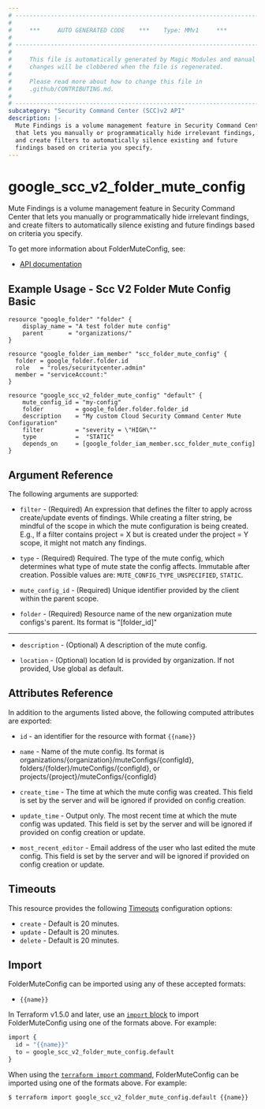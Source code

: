 ```yaml
---
# ----------------------------------------------------------------------------
#
#     ***     AUTO GENERATED CODE    ***    Type: MMv1     ***
#
# ----------------------------------------------------------------------------
#
#     This file is automatically generated by Magic Modules and manual
#     changes will be clobbered when the file is regenerated.
#
#     Please read more about how to change this file in
#     .github/CONTRIBUTING.md.
#
# ----------------------------------------------------------------------------
subcategory: "Security Command Center (SCC)v2 API"
description: |-
  Mute Findings is a volume management feature in Security Command Center
  that lets you manually or programmatically hide irrelevant findings,
  and create filters to automatically silence existing and future
  findings based on criteria you specify.
---
```


# google_scc_v2_folder_mute_config

Mute Findings is a volume management feature in Security Command Center
that lets you manually or programmatically hide irrelevant findings,
and create filters to automatically silence existing and future
findings based on criteria you specify.


To get more information about FolderMuteConfig, see:

* [API documentation](https://cloud.google.com/security-command-center/docs/reference/rest/v2/folders.locations.muteConfigs)

## Example Usage - Scc V2 Folder Mute Config Basic


```hcl
resource "google_folder" "folder" {
	display_name = "A test folder mute config"
	parent       = "organizations/"
}

resource "google_folder_iam_member" "scc_folder_mute_config" {
  folder = google_folder.folder.id
  role   = "roles/securitycenter.admin"
  member = "serviceAccount:"
}

resource "google_scc_v2_folder_mute_config" "default" {
	mute_config_id = "my-config"
	folder         = google_folder.folder.folder_id
	description    = "My custom Cloud Security Command Center Mute Configuration"
	filter         = "severity = \"HIGH\""
	type           =  "STATIC"
	depends_on     = [google_folder_iam_member.scc_folder_mute_config]
}
```

## Argument Reference

The following arguments are supported:


* `filter` -
  (Required)
  An expression that defines the filter to apply across create/update
  events of findings. While creating a filter string, be mindful of
  the scope in which the mute configuration is being created. E.g.,
  If a filter contains project = X but is created under the
  project = Y scope, it might not match any findings.

* `type` -
  (Required)
  Required. The type of the mute config,
  which determines what type of mute state the config affects. Immutable after creation.
  Possible values are: `MUTE_CONFIG_TYPE_UNSPECIFIED`, `STATIC`.

* `mute_config_id` -
  (Required)
  Unique identifier provided by the client within the parent scope.

* `folder` -
  (Required)
  Resource name of the new organization mute configs's parent. Its format is
  "[folder_id]"


- - -


* `description` -
  (Optional)
  A description of the mute config.

* `location` -
  (Optional)
  location Id is provided by organization. If not provided, Use global as default.


## Attributes Reference

In addition to the arguments listed above, the following computed attributes are exported:

* `id` - an identifier for the resource with format `{{name}}`

* `name` -
  Name of the mute config. Its format is
  organizations/{organization}/muteConfigs/{configId},
  folders/{folder}/muteConfigs/{configId},
  or projects/{project}/muteConfigs/{configId}

* `create_time` -
  The time at which the mute config was created. This field is set by
  the server and will be ignored if provided on config creation.

* `update_time` -
  Output only. The most recent time at which the mute config was
  updated. This field is set by the server and will be ignored if
  provided on config creation or update.

* `most_recent_editor` -
  Email address of the user who last edited the mute config. This
  field is set by the server and will be ignored if provided on
  config creation or update.


## Timeouts

This resource provides the following
[Timeouts](https://developer.hashicorp.com/terraform/plugin/sdkv2/resources/retries-and-customizable-timeouts) configuration options:

- `create` - Default is 20 minutes.
- `update` - Default is 20 minutes.
- `delete` - Default is 20 minutes.

## Import


FolderMuteConfig can be imported using any of these accepted formats:

* `{{name}}`


In Terraform v1.5.0 and later, use an [`import` block](https://developer.hashicorp.com/terraform/language/import) to import FolderMuteConfig using one of the formats above. For example:

```tf
import {
  id = "{{name}}"
  to = google_scc_v2_folder_mute_config.default
}
```

When using the [`terraform import` command](https://developer.hashicorp.com/terraform/cli/commands/import), FolderMuteConfig can be imported using one of the formats above. For example:

```
$ terraform import google_scc_v2_folder_mute_config.default {{name}}
```
